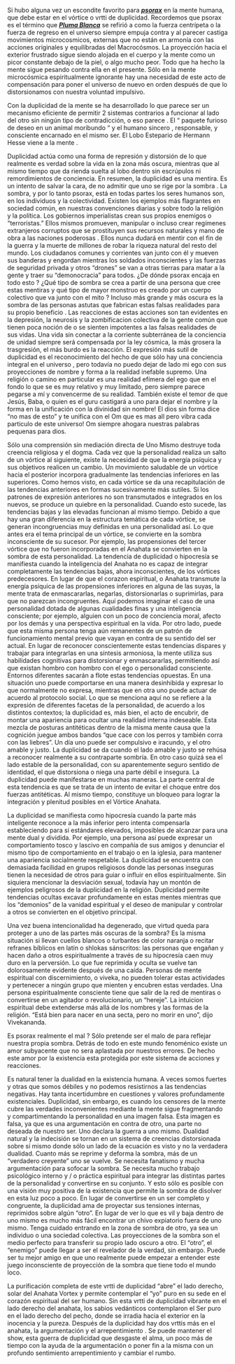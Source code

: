 

Si hubo alguna vez un escondite favorito para <a href="http://elmisterio.org/el-psorax/"><em><strong>psorax</strong></em></a> en la mente humana, que debe estar en el vórtice o vrtti de duplicidad. Recordemos que psorax es el término que <strong><a href="http://elmisterio.org/4-cuentos-sobre-pluma-blanca/"><em>Pluma Blanca</em></a></strong> se refirió a como la fuerza centrípeta o la fuerza de regreso en el universo siempre empuja contra y al parecer castiga movimientos microcosmicos, externas que no están en armonía con las acciones originales y equilibradas del Macrocósmos. La proyección hacia el exterior frustrado sigue siendo alojada en el cuerpo y la mente como un picor constante debajo de la piel, o algo mucho peor. Todo que ha hecho la mente sigue pesando contra ella en el presente. Sólo en la mente microcósmica espiritualmente ignorante hay una necesidad de este acto de compensación para poner el universo de nuevo en orden después de que lo distorsionamos con nuestra voluntad impulsivo. 

 Con la duplicidad de la mente se ha desarrollado lo que parece ser un mecanismo eficiente de permitir 2 sistemas contrarios a funcionar al lado del otro sin ningún tipo de contradicción, o eso parece . El “ paquete furioso de deseo en un animal moribundo “ y el humano sincero , responsable, y consciente encarnado en el mismo ser. El Lobo Estepario de Hermann Hesse viene a la mente .

Duplicidad actúa como una forma de represión y distorsión de lo que realmente es verdad sobre la vida en la zona más oscura, mientras que al mismo tiempo que da rienda suelta al lobo dentro sin escrúpulos ni remordimientos de conciencia. En resumen, la duplicidad es una mentira. Es un intento de salvar la cara, de no admitir que uno se rige por la sombra . La sombra, y por lo tanto psorax, está en todas partes los seres humanos son, en los individuos y la colectividad. Existen los ejemplos más flagrantes en sociedad común, en nuestras convenciones diarias y sobre todo la religión y la política. Los gobiernos imperialistas crean sus propios enemigos o “terroristas.” Ellos mismos promueven, manipular o incluso crear regímenes extranjeros corruptos que se prostituyen sus recursos naturales y mano de obra a las naciones poderosas . Ellos nunca dudará en mentir con el fin de la guerra y la muerte de millones de robar la riqueza natural del resto del mundo. Los ciudadanos comunes y corrientes van junto con él y mueven sus banderas y engordan mientras los soldados inconscientes y las fuerzas de seguridad privada y otros “drones” se van a otras tierras para matar a la gente y traer su “demonocracia” para todos. ¿De dónde psorax encaja en todo esto ? ¿Qué tipo de sombra se crea a partir de una persona que cree estas mentiras y qué tipo de mayor monstruo es creado por un cuerpo colectivo que va junto con el mito ? Incluso más grande y más oscura es la sombra de las personas astutas que fabrican estas falsas realidades para su propio beneficio . Las reacciones de estas acciones son tan evidentes en la depresión, la neurosis y la zombificacion colectiva de la gente común que tienen poca noción de o se sienten impotentes a las falsas realidades de sus vidas. Una vida sin conectar a la corriente subterránea de la conciencia de unidad siempre será compensada por la ley cósmica, la más grosera la trasgresión, el más burdo es la reacción. El expresión más sutil de duplicidad es el reconocimiento del hecho de que sólo hay una conciencia integral en el universo , pero todavía no puedo dejar de lado mi ego con sus proyecciones de nombre y forma a la realidad inefable supremo. Una religión o camino en particular es una realidad efímera del ego que en el fondo lo que se es muy relativo y muy limitado, pero siempre parece pegarse a mí y convencerme de su realidad. También existe el temor de que Jesús, Baba, o quien es el guru castigará a uno para dejar el nombre y la forma en la unificación con la divinidad sin nombre!  El dios sin forma dice “no mas de esto” y te unifica con el Om que es mas all pero vibra cada particulo de este universo! Om siempre ahogara nuestras palabras pequenas para dios. 

Sólo una comprensión sin mediación directa de Uno Mismo destruye toda creencia religiosa y el dogma. Cada vez que la personalidad realiza un salto de un vórtice al siguiente, existe la necesidad de que la energía psíquica y sus objetivos realicen un cambio. Un movimiento saludable de un vórtice hacia el posterior incorpora gradualmente las tendencias inferiores en las superiores. Como hemos visto, en cada vórtice se da una recapitulación de las tendencias anteriores en formas sucesivamente más sutiles. Si los patrones de expresión anteriores no son transmutados e integrados en los nuevos, se produce un quiebre en la personalidad. Cuando esto sucede, las tendencias bajas y las elevadas funcionan al mismo tiempo. Debido a que hay una gran diferencia en la estructura temática de cada vórtice, se generan incongruencias muy definidas en una personalidad así. Lo que antes era el tema principal de un vórtice, se convierte en la sombra inconsciente de su sucesor. Por ejemplo, las propensiones del tercer vórtice que no fueron incorporadas en el Anahata se convierten en la sombra de esta personalidad. La tendencia de duplicidad o hipocresía se manifiesta cuando la inteligencia del Anahata no es capaz de integrar completamente las tendencias bajas, ahora inconscientes, de los vórtices predecesores. En lugar de que el corazon espiritual, o Anahata transmute la energía psíquica de las propensiones inferiores en alguna de las suyas, la mente trata de enmascararlas, negarlas, distorsionarlas o suprimirlas, para que no parezcan incongruentes. Aquí podemos imaginar el caso de una personalidad dotada de algunas cualidades finas y una inteligencia consciente; por ejemplo, alguien con un poco de conciencia moral, afecto por los demás y una perspectiva espiritual en la vida. Por otro lado, puede que esta misma persona tenga aún remanentes de un patrón de funcionamiento mental previo que vayan en contra de su sentido del ser actual. En lugar de reconocer conscientemente estas tendencias dispares y trabajar para integrarlas en una síntesis armoniosa, la mente utiliza sus habilidades cognitivas para distorsionar y enmascararlas, permitiendo así que existan hombro con hombro con el ego o personalidad consciente. Entornos diferentes sacarán a flote estas tendencias opuestas. En una situación uno puede comportarse en una manera desinhibida y expresar lo que normalmente no expresa, mientras que en otra uno puede actuar de acuerdo al protocolo social. Lo que se menciona aquí no se refiere a la expresión de diferentes facetas de la personalidad, de acuerdo a los distintos contextos; la duplicidad es, más bien, el acto de encubrir, de montar una apariencia para ocultar una realidad interna indeseable. Esta mezcla de posturas antitéticas dentro de la misma mente causa que la cognición juegue ambos bandos “que cace con los perros y también corra con las liebres”. Un día uno puede ser compulsivo e iracundo, y el otro amable y justo. La duplicidad se da cuando el lado amable y justo se rehúsa a reconocer realmente a su contraparte sombría. En otro caso quizá sea el lado estable de la personalidad, con su aparentemente seguro sentido de identidad, el que distorsiona o niega una parte débil e insegura. La duplicidad puede manifestarse en muchas maneras. La parte central de esta tendencia es que se trata de un intento de evitar el choque entre dos fuerzas antitéticas. Al mismo tiempo, constituye un bloqueo para lograr la integración y plenitud posibles en el Vórtice Anahata. 

La duplicidad se manifiesta como hipocresía cuando la parte más inteligente reconoce a la más inferior pero intenta compensarla estableciendo para sí estándares elevados, imposibles de alcanzar para una mente dual y dividida. Por ejemplo, una persona así puede expresar un comportamiento tosco y lascivo en compañía de sus amigos y denunciar el mismo tipo de comportamiento en el trabajo o en la iglesia, para mantener una apariencia socialmente respetable. La duplicidad se encuentra con demasiada facilidad en grupos religiosos donde las personas inseguras tienen la necesidad de otros para guiar o influir en ellos espiritualmente. Sin siquiera mencionar la desviación sexual, todavía hay un montón de ejemplos peligrosos de la duplicidad en la religión. Duplicidad permite tendencias ocultas excavar profundamente en estas mentes mientras que los “demonios” de la vanidad espiritual y el deseo de manipular y controlar a otros se convierten en el objetivo principal.

Una vez buena intencionalidad ha degenerado, que virtud queda para proteger a uno de las partes más oscuras de la sombra? Es la misma situación si llevan cuellos blancos o turbantes de color naranja o recitar refranes bíblicos en latín o shlokas sánscritos: las personas que engañan y hacen daño a otros espiritualmente a través de su hipocresía caen muy duro en la perversión. Lo que fue reprimida y oculta se vuelve tan dolorosamente evidente después de una caída. Personas de mente espiritual con discernimiento, o viveka, no pueden tolerar estas actividades y pertenecer a ningún grupo que mienten y encubren estas verdades. Una persona espiritualmente consciente tiene que salir de la red de mentiras o convertirse en un agitador o revolucionario, un “hereje”. La intuicion espiritual debe extenderse más allá de los nombres y las formas de la religión. “Está bien para nacer en una secta, pero no morir en uno”, dijo Vivekananda. 

Es psorax realmente el mal ? Sólo pretende ser el malo de para reflejar nuestra propia sombra. Detrás de todo en este mundo fenoménico existe un amor subyacente que no sera aplastada por nuestros errores. De hecho este amor por la existencia esta protegida por este sistema de acciones y reacciones.  

Es natural tener la dualidad en la existencia humana. A veces somos fuertes y otras que somos débiles y no podemos resistirnos a las tendencias negativas. Hay tanta incertidumbre en cuestiones y valores profundamente existenciales. Duplicidad, sin embargo, es cuando los censores de la mente cubre las verdades inconvenientes mediante la mente sigue fragmentando y compartimentando la personalidad en una imagen falsa. Esta imagen es falsa, ya que es una argumentación en contra de otro, una parte no deseada de nuestro ser. Uno declara la guerra a uno mismo. Dualidad natural y la indecisión se tornan en un sistema de creencias distorsionada sobre sí mismo donde sólo un lado de la ecuación es visto y no la verdadera dualidad. Cuanto más se reprime y deforma la sombra, más de un “verdadero creyente” uno se vuelve. Se necesita fanatismo y mucha argumentación para sofocar la sombra. Se necesita mucho trabajo psicológico interno y / o práctica espiritual para integrar las distintas partes de la personalidad y convertirse en su conjunto. Y esto sólo es posible con una visión muy positiva de la existencia que permite la sombra de disolver en esta luz poco a poco. En lugar de convertirse en un ser completo y congruente, la duplicidad ama de proyectar sus tensiones internas, reprimidos sobre algún “otro”. En lugar de ver lo que es vil y baja dentro de uno mismo es mucho más fácil encontrar un chivo expiatorio fuera de uno mismo. Tenga cuidado entrando en la zona de sombra de otro, ya sea un individuo o una sociedad colectiva. Las proyecciones de la sombra son el medio perfecto para transferir su propio lado oscuro a otro. El “otro”, el “enemigo” puede llegar a ser el revelador de la verdad, sin embargo. Puede ser tu mejor amigo en que uno realmente puede empezar a entender este juego inconsciente de proyección de la sombra que tiene todo el mundo loco. 

La purificación completa de este vrtti de duplicidad “abre” el lado derecho, solar del Anahata Vortex y permite contemplar el “yo” puro en su sede en el corazón espiritual del ser humano. Sin esta vrtti de duplicidad vibrante en el lado derecho del anahata, los sabios vedánticos contemplaron el Ser puro en el lado derecho del pecho, donde se irradia hacia el exterior en la inocencia y la pureza. Después de la duplicidad hay dos vrttis más en el anahata, la argumentación y el arrepentimiento . Se puede mantener el show, esta guerra de duplicidad que desgaste el alma, un poco más de tiempo con la ayuda de la argumentación o poner fin a la misma con un profundo sentimiento arrepentimiento y cambiar el rumbo.

